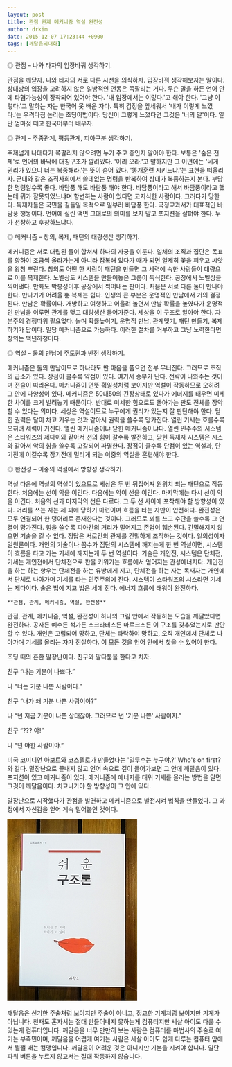 ```yaml
---
layout: post
title: 관점 관계 메커니즘 역설 완전성
author: drkim
date: 2015-12-07 17:23:44 +0900
tags: [깨달음의대화]
---
```

◎ 관점 – 나와 타자의 입장바꿔 생각하기. 

  


관점을 깨닫자. 나와 타자의 서로 다른 시선을 의식하자. 입장바꿔 생각해보자는 말이다. 상대방의 입장을 고려하지 않은 일방적인 언동은 쪽팔리는 거다. 무슨 말을 하든 언어 안에 타협가능성이 장착되어 있어야 한다. '내 입장에서는 이렇다.'고 해야 한다. '그냥 이렇다.'고 말하는 자는 한국어 못 배운 자다. 특히 감정을 앞세워서 '내가 이렇게 느꼈다.'는 우격다짐 논리는 초딩어법이다. 당신이 그렇게 느꼈다면 그것은 '너의 말'이다. 일단 엄마젖 떼고 한국어부터 배우자. 

  


◎ 관계 – 주종관계, 평등관계, 피아구분 생각하기. 

  


주제넘게 나대다가 쪽팔리지 않으려면 누가 주고 종인지 알아야 한다. 보통은 '숨은 전제'로 언어의 바닥에 대칭구조가 깔려있다. '이리 오라.'고 말하지만 그 이면에는 '네게 권리가 있으니 너는 복종해라.'는 뜻이 숨어 있다. '똥개훈련 시키느냐.'는 표현을 떠올리자. 군대와 같은 조직사회에서 쓸데없는 명령을 반복하여 상대가 복종하는지 본다. 부당한 명령일수록 좋다. 바담풍 해도 바람풍 해야 한다. 바담풍이라고 해서 바담풍이라고 했는데 뭐가 잘못되었느냐며 항변하는 사람이 있다면 고지식한 사람이다. 그러다가 당한다. 독재자들은 국민을 길들일 목적으로 일부러 바담풍 한다. 국정교과서가 대표적인 바담풍 행동이다. 언어에 실린 액면 그대로의 의미를 보지 말고 포지션을 살펴야 한다. 누가 선창하고 후창하느냐다. 

  


◎ 메커니즘 – 창의, 복제, 패턴의 대량생산 생각하기. 

  


메커니즘은 서로 대립된 둘이 합쳐서 하나의 자궁을 이룬다. 일체의 조직과 집단은 목표를 향하여 조금씩 올라가는게 아니라 잠복해 있다가 때가 되면 일제히 꽃을 피우고 씨앗을 왕창 뿌린다. 창의도 어떤 한 사람이 패턴을 만들면 그 세력에 속한 사람들이 대량으로 이를 복제한다. 노벨상도 시스템을 만들어놓은 그룹이 독식한다. 공장에서 노벨상을 찍어낸다. 만화도 박봉성이후 공장에서 찍어내는 판이다. 처음은 서로 다른 둘이 만나야 한다. 만나기가 어려울 뿐 복제는 쉽다. 인생의 큰 부분은 운명적인 만남에서 거의 결정된다. 만남은 확률이다. 개방하고 여행하고 어울려 놀면서 만날 확률을 높였다가 운명적인 만남을 이루면 관계를 맺고 대량생산 들어가준다. 세상을 이 구조로 알아야 한다. 자본주의 경쟁따위 필요없다. 놀며 확률높이기, 운명적 만남, 관계맺기, 패턴 만들기, 복제하기가 답이다. 밀당 메커니즘으로 가능하다. 이러한 절차를 거부하고 그냥 노력한다면 창의는 백년하청이다. 

  


◎ 역설 – 둘의 만남에 주도권과 반전 생각하기. 

  


메커니즘은 둘의 만남이므로 하나라도 딴 마음을 품으면 전부 무너진다. 그러므로 조직의 급소가 있다. 장점이 클수록 약점이 있다. 여기서 승부가 난다. 전략이 나와주는 것이며 전술이 따라온다. 매커니즘이 언뜻 획일성처럼 보이지만 역설이 작동하므로 오히려 그 안에 다양성이 있다. 메커니즘은 50대50의 긴장상태로 있다가 에너지를 태우면 미세한 차이를 크게 벌려놓기 때문이다. 반대로 미세한 힘으로도 돌아가는 판도 전체를 장악할 수 있다는 의미다. 세상은 역설이므로 누구에게 권리가 있는지 잘 판단해야 한다. 닫힌 권력은 달이 차고 기우는 것과 같아서 권력을 쓸수록 망가진다. 열린 기세는 흐를수록 오히려 세력이 커진다. 열린 메커니즘이냐 닫힌 메커니즘이냐다. 열린 민주주의 시스템은 스타워즈의 제다이와 같아서 선의 힘이 갈수록 발전하고, 닫힌 독재자 시스템은 시스와 같아서 악의 힘을 쓸수록 고갈되어 파멸한다. 장점이 클수록 단점이 있는 역설과, 단기전에 이길수록 장기전에 밀리게 되는 이중의 역설을 훈련해야 한다. 

  


◎ 완전성 – 이중의 역설에서 방향성 생각하기. 

  


역설 다음에 역설의 역설이 있으므로 세상은 두 번 뒤집어져 원위치 되는 패턴으로 작동한다. 처음에는 선이 악을 이긴다. 다음에는 악이 선을 이긴다. 마지막에는 다시 선이 악을 이긴다. 처음의 선과 마지막의 선은 다르다. 그 두 선 사이에 포착해야 할 방향성이 있다. 머리를 쓰는 자는 제 꾀에 당하기 마련이며 흐름을 타는 자만이 안전하다. 완전성은 모두 연결되어 한 덩어리로 존재한다는 것이다. 그러므로 꾀를 쓰고 수단을 쓸수록 그 연결이 망가진다. 힘을 쓸수록 피아간의 거리가 멀어지고 존엄이 훼손된다. 긴밀해지지 않으면 기술을 걸 수 없다. 정답은 서로간의 관계를 긴밀하게 조직하는 것이다. 일의성이자 일원론이다. 개인의 기술이나 꼼수가 집단의 시스템에 깨지는게 한 번 역설이면, 시스템이 흐름을 타고 가는 기세에 깨지는게 두 번 역설이다. 기술은 개인전, 시스템은 단체전, 기세는 개인전에서 단체전으로 판을 키워가는 흐름에서 얻어지는 관성에너지다. 개인전을 하는 하는 항우는 단체전을 하는 유방에게 지고, 단체전을 하는 자는 독재자는 개인에서 단체로 나아가며 기세를 타는 민주주의에 진다. 시스템이 스타워즈의 시스라면 기세는 제다이다. 술은 법에 지고 법은 세에 진다. 에너지 흐름에 태워야 완전하다. 

  


  


 

    **관점, 관계, 메커니즘, 역설, 완전성**

  


관점, 관계, 메커니즘, 역설, 완전성이 하나의 그림 안에서 작동하는 모습을 깨달았다면 완전하다. 공자든 예수든 석가든 소크라테스든 마르크스든 이 구조를 갖추었는지로 판단할 수 있다. 개인은 고립되어 망하고, 단체는 타락하여 망하고, 오직 개인에서 단체로 나아가며 기세를 올리는 자가 진실하다. 이 모든 것을 언어 안에서 찾을 수 있어야 한다. 

  


초딩 때의 흔한 말장난이다. 친구와 말다툼을 한다고 치자. 

  


친구 “나는 기분이 나쁘다.”  
      
나 “너는 기분 나쁜 사람이다.”  
      
친구 “내가 왜 기분 나쁜 사람이야?”  
      
나 “넌 지금 기분이 나쁜 상태잖아. 그러므로 넌 '기분 나쁜' 사람이지.”  
      
친구 “??? 야!” 

나 “넌 야한 사람이야.” 

  


미국 코미디언 아보트와 코스텔로가 만들었다는 '일루수는 누구야.?' Who's on first?와 같다. 말장난으로 끝내지 않고 언어 속으로 깊이 들어가보면 그 안에 깨달음이 있다. 포지션이 있고 메커니즘이 있다. 메커니즘에 에너지를 태워 기세를 올리는 방법을 알면 그것이 깨달음이다. 치고나가야 할 방향성이 그 안에 있다.

말장난으로 시작했다가 관점을 발견하고 메커니즘으로 발전시켜 법칙을 만들었다. 그 과정에서 자신감을 얻어 계속 밀어붙인 것이다. 

  



 ![](/files/attach/images/198/658/645/DSC01488.JPG) 

  


깨달음은 신기한 주술처럼 보이지만 주술이 아니고, 정교한 기계처럼 보이지만 기계가 아닙니다. 천재도 혼자서는 절대 만들어내지 못하는게 컴퓨터지만 세살 아이도 다룰 수 있는게 컴퓨터입니다. 깨달음을 너무 만만히 보는 사람은 컴퓨터를 마법사의 주술로 여기는 부족민이며, 깨달음을 어렵게 여기는 사람은 세살 아이도 쉽게 다루는 컴퓨터 앞에서 쩔쩔 매는 컴맹입니다. 깨달음이 어려운 것은 아니지만 기본을 지켜야 합니다. 일단 파워 버튼을 누르지 않고서는 절대 작동하지 않습니다.